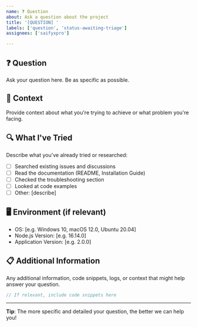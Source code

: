 ```yaml
---
name: ❓ Question
about: Ask a question about the project
title: '[QUESTION] '
labels: ['question', 'status-awaiting-triage']
assignees: ['saifyxpro']

---
```


## ❓ Question

Ask your question here. Be as specific as possible.

## 🎯 Context

Provide context about what you're trying to achieve or what problem you're facing.

## 🔍 What I've Tried

Describe what you've already tried or researched:

- [ ] Searched existing issues and discussions
- [ ] Read the documentation (README, Installation Guide)
- [ ] Checked the troubleshooting section
- [ ] Looked at code examples
- [ ] Other: [describe]

## 🖥️ Environment (if relevant)

- OS: [e.g. Windows 10, macOS 12.0, Ubuntu 20.04]
- Node.js Version: [e.g. 16.14.0]
- Application Version: [e.g. 2.0.0]

## 📋 Additional Information

Any additional information, code snippets, logs, or context that might help answer your question.

```javascript
// If relevant, include code snippets here
```

---

**Tip**: The more specific and detailed your question, the better we can help you!
